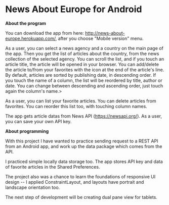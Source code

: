 # News About Europe for Android


**About the program**

You can download the app from here: http://news-about-europe.herokuapp.com/, after you choose "Mobile version" menu.

As a user, you can select a news agency and a country on the main page of the app. Then you get the list of articles about the country, from the news collection of the selected agency. You can scroll the list, and if you touch an article title, the article will be opened in your browser. You can add/delete the article to/from your favorites with the icon at the end of the article\'s line. By default, articles are sorted by publishing date, in descending order. If you touch the name of a column, the list will be reordered by title, author or date. You can change between descending and ascending order, just touch again the column's name.>

As a user, you can list your favorite articles. You can delete articles from favorites. You can reorder this list too, with touching column names. 

The app gets article datas from News API (https://newsapi.org/). As a user, you can save your own API key.


**About programming**

With this project I have wanted to practice sending request to a REST API from an Android app, and work up the data package which comes from the API.

I practiced simple locally data storage too. The app stores API key and data of favorite articles in the Shared Preferences.

The project also was a chance to learn the foundations of responsive UI design -- I applied ConstraintLayout, and layouts have portrait and landscape orientation too.

The next step of development will be creating dual pane view for tablets.